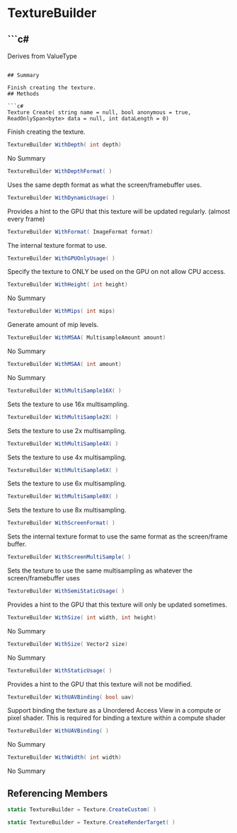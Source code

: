 # TextureBuilder

## ```c#
Derives from ValueType
```

## Summary

Finish creating the texture.
## Methods

```c#
Texture Create( string name = null, bool anonymous = true, ReadOnlySpan<byte> data = null, int dataLength = 0) 
```
Finish creating the texture.
```c#
TextureBuilder WithDepth( int depth) 
```
No Summary
```c#
TextureBuilder WithDepthFormat( ) 
```
Uses the same depth format as what the screen/framebuffer uses.
```c#
TextureBuilder WithDynamicUsage( ) 
```
Provides a hint to the GPU that this texture will be updated regularly. (almost every frame)
```c#
TextureBuilder WithFormat( ImageFormat format) 
```
The internal texture format to use.
```c#
TextureBuilder WithGPUOnlyUsage( ) 
```
Specify the texture to ONLY be used on the GPU on not allow CPU access.
```c#
TextureBuilder WithHeight( int height) 
```
No Summary
```c#
TextureBuilder WithMips( int mips) 
```
Generate amount of mip levels.
```c#
TextureBuilder WithMSAA( MultisampleAmount amount) 
```
No Summary
```c#
TextureBuilder WithMSAA( int amount) 
```
No Summary
```c#
TextureBuilder WithMultiSample16X( ) 
```
Sets the texture to use 16x multisampling.
```c#
TextureBuilder WithMultiSample2X( ) 
```
Sets the texture to use 2x multisampling.
```c#
TextureBuilder WithMultiSample4X( ) 
```
Sets the texture to use 4x multisampling.
```c#
TextureBuilder WithMultiSample6X( ) 
```
Sets the texture to use 6x multisampling.
```c#
TextureBuilder WithMultiSample8X( ) 
```
Sets the texture to use 8x multisampling.
```c#
TextureBuilder WithScreenFormat( ) 
```
Sets the internal texture format to use the same format as the screen/frame buffer.
```c#
TextureBuilder WithScreenMultiSample( ) 
```
Sets the texture to use the same multisampling as whatever the screen/framebuffer uses
```c#
TextureBuilder WithSemiStaticUsage( ) 
```
Provides a hint to the GPU that this texture will only be updated sometimes.
```c#
TextureBuilder WithSize( int width, int height) 
```
No Summary
```c#
TextureBuilder WithSize( Vector2 size) 
```
No Summary
```c#
TextureBuilder WithStaticUsage( ) 
```
Provides a hint to the GPU that this texture will not be modified.
```c#
TextureBuilder WithUAVBinding( bool uav) 
```
Support binding the texture as a Unordered Access View in a compute or pixel shader.
This is required for binding a texture within a compute shader
```c#
TextureBuilder WithUAVBinding( ) 
```
No Summary
```c#
TextureBuilder WithWidth( int width) 
```
No Summary
## Referencing Members

```c#
static TextureBuilder = Texture.CreateCustom( ) 
```
```c#
static TextureBuilder = Texture.CreateRenderTarget( ) 
```
